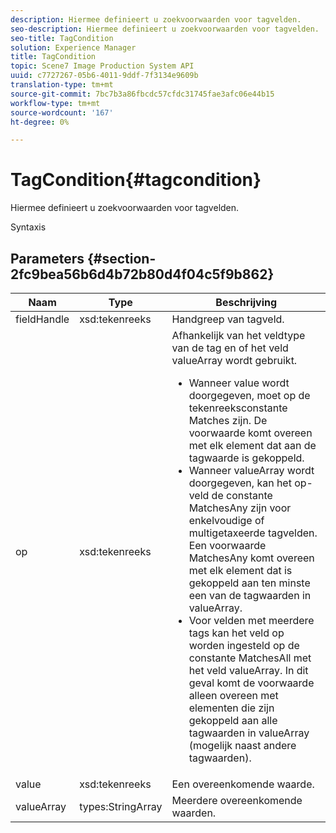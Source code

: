 ```yaml
---
description: Hiermee definieert u zoekvoorwaarden voor tagvelden.
seo-description: Hiermee definieert u zoekvoorwaarden voor tagvelden.
seo-title: TagCondition
solution: Experience Manager
title: TagCondition
topic: Scene7 Image Production System API
uuid: c7727267-05b6-4011-9ddf-7f3134e9609b
translation-type: tm+mt
source-git-commit: 7bc7b3a86fbcdc57cfdc31745fae3afc06e44b15
workflow-type: tm+mt
source-wordcount: '167'
ht-degree: 0%

---
```



# TagCondition{#tagcondition}

Hiermee definieert u zoekvoorwaarden voor tagvelden.

Syntaxis

## Parameters {#section-2fc9bea56b6d4b72b80d4f04c5f9b862}

<table id="table_04100BB8ABD84EF68B0A7CE3AD946414"> 
 <thead> 
  <tr> 
   <th colname="col1" class="entry"> Naam </th> 
   <th colname="col2" class="entry"> Type </th> 
   <th colname="col3" class="entry"> Beschrijving </th> 
  </tr> 
 </thead>
 <tbody> 
  <tr> 
   <td colname="col1"> <span class="codeph"> <span class="varname"> fieldHandle</span> </span> </td> 
   <td colname="col2"> <span class="codeph"> xsd:tekenreeks</span> </td> 
   <td colname="col3"> Handgreep van tagveld. </td> 
  </tr> 
  <tr> 
   <td colname="col1"> <span class="codeph"> <span class="varname"> op</span> </span> </td> 
   <td colname="col2"> <span class="codeph"> xsd:tekenreeks</span> </td> 
   <td colname="col3">Afhankelijk van het veldtype van de tag en of het veld valueArray wordt gebruikt. 
    <ul id="ul_CC0926425B094B3BB7D70CB392DBDABD">
     <li id="li_09AB923A9A8D4A71917CF59C150E4EF5">Wanneer <span class="codeph"> value</span> wordt doorgegeven, moet <span class="codeph"> op</span> de tekenreeksconstante Matches zijn. De voorwaarde komt overeen met elk element dat aan de tagwaarde is gekoppeld. </li>
     <li id="li_70F18494AB6C454EB611F51F16C19FAD">Wanneer <span class="codeph"> valueArray</span> wordt doorgegeven, kan het op-veld de constante <span class="codeph"> MatchesAny</span> zijn voor enkelvoudige of multigetaxeerde tagvelden. Een <span class="codeph"> voorwaarde MatchesAny</span> komt overeen met elk element dat is gekoppeld aan ten minste een van de tagwaarden in <span class="codeph"> valueArray</span>. </li>
     <li id="li_0B25542D7E964B26B15591C45D5C66D0">Voor velden met meerdere tags kan het veld op worden ingesteld op de constante <span class="codeph"> MatchesAll</span> met het veld <span class="codeph"> valueArray</span>. In dit geval komt de voorwaarde alleen overeen met elementen die zijn gekoppeld aan alle tagwaarden in <span class="codeph"> valueArray</span> (mogelijk naast andere tagwaarden). </li>
    </ul></td> 
  </tr> 
  <tr> 
   <td colname="col1"> <span class="codeph"> <span class="varname"> value</span> </span> </td> 
   <td colname="col2"> <span class="codeph"> xsd:tekenreeks</span> </td> 
   <td colname="col3"> Een overeenkomende waarde. </td> 
  </tr> 
  <tr> 
   <td colname="col1"> <span class="codeph"> <span class="varname"> valueArray</span> </span> </td> 
   <td colname="col2"> <span class="codeph"> types:StringArray</span> </td> 
   <td colname="col3"> Meerdere overeenkomende waarden. </td> 
  </tr> 
 </tbody> 
</table>

